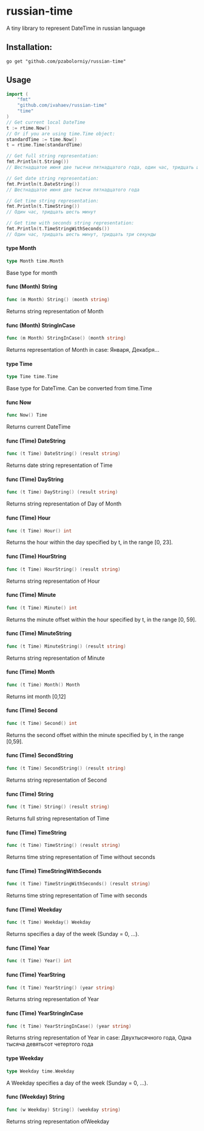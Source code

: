 # russian-time

A tiny library to represent DateTime in russian language

Installation:
--
    go get "github.com/pzabolorniy/russian-time"


## Usage

```go
import (
    "fmt"
    "github.com/ivahaev/russian-time"
    "time"
)
// Get current local DateTime
t := rtime.Now()
// Or if you are using time.Time object:
standardTime := time.Now()
t = rtime.Time(standardTime)

// Get full string representation:
fmt.Println(t.String())
// Шестнадцатое июня две тысячи пятнадцатого года, один час, тридцать шесть минут, тридцать три секунды

// Get date string representation:
fmt.Println(t.DateString())
// Шестнадцатое июня две тысячи пятнадцатого года

// Get time string representation:
fmt.Println(t.TimeString())
// Один час, тридцать шесть минут

// Get time with seconds string representation:
fmt.Println(t.TimeStringWithSeconds())
// Один час, тридцать шесть минут, тридцать три секунды
```


#### type Month

```go
type Month time.Month
```

Base type for month

#### func (Month) String

```go
func (m Month) String() (month string)
```
Returns string representation of Month

#### func (Month) StringInCase

```go
func (m Month) StringInCase() (month string)
```
Returns representation of Month in case:
Января, Декабря...

#### type Time

```go
type Time time.Time
```

Base type for DateTime. Can be converted from time.Time

#### func  Now

```go
func Now() Time
```
Returns current DateTime

#### func (Time) DateString

```go
func (t Time) DateString() (result string)
```
Returns date string representation of Time

#### func (Time) DayString

```go
func (t Time) DayString() (result string)
```
Returns string representation of Day of Month

#### func (Time) Hour

```go
func (t Time) Hour() int
```
Returns the hour within the day specified by t, in the range [0, 23].

#### func (Time) HourString

```go
func (t Time) HourString() (result string)
```
Returns string representation of Hour

#### func (Time) Minute

```go
func (t Time) Minute() int
```
Returns the minute offset within the hour specified by t, in the range [0, 59].

#### func (Time) MinuteString

```go
func (t Time) MinuteString() (result string)
```
Returns string representation of Minute

#### func (Time) Month

```go
func (t Time) Month() Month
```
Returns int month [0,12]

#### func (Time) Second

```go
func (t Time) Second() int
```
Returns the second offset within the minute specified by t, 
in the range [0,59].

#### func (Time) SecondString

```go
func (t Time) SecondString() (result string)
```
Returns string representation of Second

#### func (Time) String

```go
func (t Time) String() (result string)
```
Returns full string representation of Time

#### func (Time) TimeString

```go
func (t Time) TimeString() (result string)
```
Returns time string representation of Time without seconds

#### func (Time) TimeStringWithSeconds

```go
func (t Time) TimeStringWithSeconds() (result string)
```
Returns time string representation of Time with seconds

#### func (Time) Weekday

```go
func (t Time) Weekday() Weekday
```
Returns specifies a day of the week (Sunday = 0, ...).

#### func (Time) Year

```go
func (t Time) Year() int
```

#### func (Time) YearString

```go
func (t Time) YearString() (year string)
```
Returns string representation of Year

#### func (Time) YearStringInCase

```go
func (t Time) YearStringInCase() (year string)
```
Returns string representation of Year in case:
Двухтысячного года, 
Одна тысяча девятьсот четертого года

#### type Weekday

```go
type Weekday time.Weekday
```

A Weekday specifies a day of the week (Sunday = 0, ...).

#### func (Weekday) String

```go
func (w Weekday) String() (weekday string)
```
Returns string representation ofWeekday

